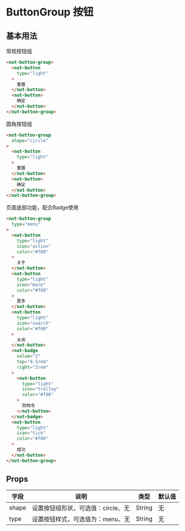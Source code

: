 # ButtonGroup 按钮

## 基本用法

常规按钮组

```html
<nut-button-group>
  <nut-button 
    type="light"
  >
    重置
  </nut-button>
  <nut-button>
    确定
  </nut-button>
</nut-button-group>
```

圆角按钮组

```html
<nut-button-group 
  shape="circle"
>
  <nut-button 
    type="light"
  >
    重置
  </nut-button>
  <nut-button>
    确定
  </nut-button>
</nut-button-group>
```

页面底部功能，配合Badge使用

``` html
<nut-button-group 
  type="menu"
>
  <nut-button 
    type="light" 
    icon="action" 
    color="#f00"
  >
    关于
  </nut-button>
  <nut-button 
    type="light" 
    icon="more" 
    color="#f00"
  >
    更多
  </nut-button>
  <nut-button 
    type="light" 
    icon="search" 
    color="#f00"
  >
    关闭
  </nut-button>
  <nut-badge 
    value="2" 
    top="0.5rem" 
    right="2rem"
  >
    <nut-button 
      type="light" 
      icon="trolley" 
      color="#f00"
    >
      购物车
    </nut-button>
  </nut-badge>      
  <nut-button 
    type="light" 
    icon="tick" 
    color="#f00"
  >
    成功
  </nut-button>
</nut-button-group>
```

## Props

| 字段 | 说明 | 类型 | 默认值
|----- | ----- | ----- | ----- 
| shape | 设置按钮组形状，可选值：circle、无 | String | 无
| type | 设置按钮样式，可选值为：menu、无 | String | 无
